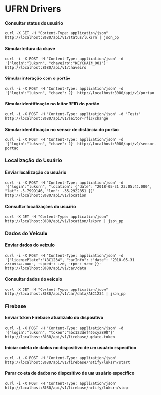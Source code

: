 # UFRN Drivers

#### Consultar status do usuário
```
curl -X GET -H "Content-Type: application/json"  http://localhost:8080/api/v1/status/luksrn | json_pp 
```

#### Simular leitura da chave
```
curl -i -X POST -H "Content-Type: application/json" -d '{"login":"luksrn", "chaveiro":"KEYCHAIN_001"}' http://localhost:8080/api/v1/chaveiro
```

#### Simular interação com o portão
```
curl -i -X POST -H "Content-Type: application/json" -d '{"login":"luksrn", "chave": 2}' http://localhost:8080/api/v1/portao
```

#### Simular identificação no leitor RFID do portão
```
curl -i -X POST -H "Content-Type: application/json" -d 'Teste' http://localhost:8080/api/v1/leitor-rfid/change
```

#### Simular identificação no sensor de distância do portão
```
curl -i -X POST -H "Content-Type: application/json" -d '{"login":"luksrn", "chave": 2}' http://localhost:8080/api/v1/sensor-portao
```


### Localização do Usuário

#### Enviar localização do usuário
```
curl -i -X POST -H "Content-Type: application/json" -d '{"login":"luksrn", "location": {"date": "2018-05-31 23:05:41.000", "lat": -5.7999146, "lon": -35.2922851 }}' http://localhost:8080/api/v1/location
```

#### Consultar localizações do usuário
```
curl -X GET -H "Content-Type: application/json"  http://localhost:8080/api/v1/location/luksrn | json_pp
```


### Dados do Veículo

#### Enviar dados do veículo
```
curl -i -X POST -H "Content-Type: application/json" -d '{"licensePlate":"ABC1234", "carInfo": {"date": "2018-05-31 23:05:41.000", "speed": 120, "rpm": 5200 }}' http://localhost:8080/api/v1/car/data
```

#### Consultar dados do veículo
```
curl -X GET -H "Content-Type: application/json"  http://localhost:8080/api/v1/car/data/ABC1234 | json_pp
```


### Firebase

#### Enviar token Firebase atualizado do dispositivo
```
curl -i -X POST -H "Content-Type: application/json" -d '{"login":"luksrn", "token":"abc123def456xyz890"}' http://localhost:8080/api/v1/firebase/update-token
```

#### Iniciar coleta de dados no dispositivo de um usuário específico
```
curl -i -X POST -H "Content-Type: application/json" http://localhost:8080/api/v1/firebase/notify/luksrn/start
```

#### Parar coleta de dados no dispositivo de um usuário específico
```
curl -i -X POST -H "Content-Type: application/json" http://localhost:8080/api/v1/firebase/notify/luksrn/stop
```

